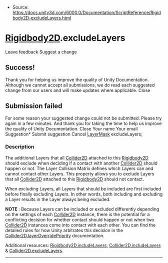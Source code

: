* Source: https://docs.unity3d.com/6000.0/Documentation/ScriptReference/Rigidbody2D-excludeLayers.html

#  [Rigidbody2D](https://docs.unity3d.com/6000.0/Documentation/ScriptReference/Rigidbody2D.html).excludeLayers
Leave feedback
Suggest a change
## Success!
Thank you for helping us improve the quality of Unity Documentation. Although we cannot accept all submissions, we do read each suggested change from our users and will make updates where applicable.
Close
## Submission failed
For some reason your suggested change could not be submitted. Please <a>try again</a> in a few minutes. And thank you for taking the time to help us improve the quality of Unity Documentation.
Close
Your name Your email Suggestion* Submit suggestion
Cancel
[LayerMask](https://docs.unity3d.com/6000.0/Documentation/ScriptReference/LayerMask.html) excludeLayers; 
### Description
The additional Layers that all [Collider2D](https://docs.unity3d.com/6000.0/Documentation/ScriptReference/Collider2D.html) attached to this [Rigidbody2D](https://docs.unity3d.com/6000.0/Documentation/ScriptReference/Rigidbody2D.html) should exclude when deciding if a contact with another [Collider2D](https://docs.unity3d.com/6000.0/Documentation/ScriptReference/Collider2D.html) should happen or not.
The Layer Collision Matrix defines which Layers can and cannot contact other Layers. This property allows you to exclude Layers that all [Collider2D](https://docs.unity3d.com/6000.0/Documentation/ScriptReference/Collider2D.html) attached to this [Rigidbody2D](https://docs.unity3d.com/6000.0/Documentation/ScriptReference/Rigidbody2D.html) should not contact.  
  
When excluding Layers, all Layers that should be included are first included before finally excluding Layers. In other words, both including and excluding a Layer results in the Layer always being excluded.  
  
**NOTE** : Because Layers can be included or excluded differently depending on the settings of each [Collider2D](https://docs.unity3d.com/6000.0/Documentation/ScriptReference/Collider2D.html) instance, there is the potential for a conflicting decision for whether contact should happen or not when two [Collider2D](https://docs.unity3d.com/6000.0/Documentation/ScriptReference/Collider2D.html) instances come into contact with each other. You can find the detailed rules for how Unity arbitrates this decision in the [Collider2D.layerOverridePriority](https://docs.unity3d.com/6000.0/Documentation/ScriptReference/Collider2D-layerOverridePriority.html) documentation.  
  
Additional resources: [Rigidbody2D.includeLayers](https://docs.unity3d.com/6000.0/Documentation/ScriptReference/Rigidbody2D-includeLayers.html), [Collider2D.includeLayers](https://docs.unity3d.com/6000.0/Documentation/ScriptReference/Collider2D-includeLayers.html) & [Collider2D.excludeLayers](https://docs.unity3d.com/6000.0/Documentation/ScriptReference/Collider2D-excludeLayers.html).
* * *
